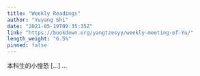 ```yaml
---
title: "Weekly Readings"
author: "Yuyang Shi"
date: "2021-05-19T09:35:35Z"
link: "https://bookdown.org/yangtzesyy/weekly-meeting-of-Yu/"
length_weight: "6.5%"
pinned: false
---
```


本科生的小惶恐 [...] ...

